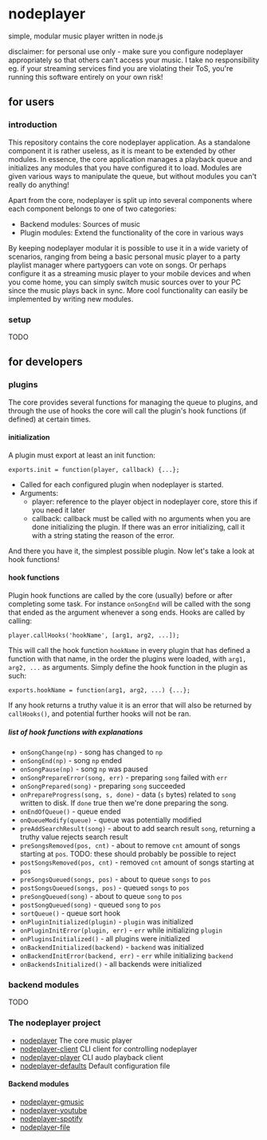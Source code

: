nodeplayer
==========

simple, modular music player written in node.js

disclaimer: for personal use only - make sure you configure nodeplayer
appropriately so that others can't access your music. I take no responsibility
eg. if your streaming services find you are violating their ToS, you're running
this software entirely on your own risk!

for users
---------

### introduction

This repository contains the core nodeplayer application. As a standalone
component it is rather useless, as it is meant to be extended by other modules.
In essence, the core application manages a playback queue and initializes any
modules that you have configured it to load. Modules are given various ways to
manipulate the queue, but without modules you can't really do anything!

Apart from the core, nodeplayer is split up into several components where each
component belongs to one of two categories:

* Backend modules: Sources of music
* Plugin modules: Extend the functionality of the core in various ways

By keeping nodeplayer modular it is possible to use it in a wide variety of
scenarios, ranging from being a basic personal music player to a party playlist
manager where partygoers can vote on songs. Or perhaps configure it as a
streaming music player to your mobile devices and when you come home, you can
simply switch music sources over to your PC since the music plays back in sync.
More cool functionality can easily be implemented by writing new modules.

### setup

TODO

for developers
--------------

### plugins

The core provides several functions for managing the queue to plugins, and
through the use of hooks the core will call the plugin's hook functions (if
defined) at certain times.

#### initialization

A plugin must export at least an init function:

    exports.init = function(player, callback) {...};

* Called for each configured plugin when nodeplayer is started.
* Arguments:
  * player: reference to the player object in nodeplayer core, store this if you
    need it later
  * callback: callback must be called with no arguments when you are done
    initializing the plugin. If there was an error initializing, call it with a
    string stating the reason of the error.

And there you have it, the simplest possible plugin. Now let's take a look at
hook functions!

#### hook functions

Plugin hook functions are called by the core (usually) before or after completing
some task. For instance `onSongEnd` will be called with the song that ended as
the argument whenever a song ends. Hooks are called by calling:

    player.callHooks('hookName', [arg1, arg2, ...]);

This will call the hook function `hookName` in every plugin that has defined a
function with that name, in the order the plugins were loaded, with `arg1,
arg2, ...` as arguments. Simply define the hook function in the plugin as such:

    exports.hookName = function(arg1, arg2, ...) {...};

If any hook returns a truthy value it is an error that will also be returned by
`callHooks()`, and potential further hooks will not be ran.

##### list of hook functions with explanations

* `onSongChange(np)` - song has changed to `np`
* `onSongEnd(np)` - song `np` ended
* `onSongPause(np)` - song `np` was paused
* `onSongPrepareError(song, err)` - preparing `song` failed with `err`
* `onSongPrepared(song)` - preparing `song` succeeded
* `onPrepareProgress(song, s, done)` - data (`s` bytes) related to `song` written to disk. If `done` true then we're done preparing the song.
* `onEndOfQueue()` - queue ended
* `onQueueModify(queue)` - queue was potentially modified
* `preAddSearchResult(song)` - about to add search result `song`, returning a truthy value rejects search result
* `preSongsRemoved(pos, cnt)` - about to remove `cnt` amount of songs starting at `pos`. TODO: these should probably be possible to reject
* `postSongsRemoved(pos, cnt)` - removed `cnt` amount of songs starting at `pos`
* `preSongsQueued(songs, pos)` - about to queue `songs` to `pos`
* `postSongsQueued(songs, pos)` - queued `songs` to `pos`
* `preSongQueued(song)` - about to queue `song` to `pos`
* `postSongQueued(song)` - queued `song` to `pos`
* `sortQueue()` - queue sort hook
* `onPluginInitialized(plugin)` - `plugin` was initialized
* `onPluginInitError(plugin, err)` - `err` while initializing `plugin`
* `onPluginsInitialized()` - all plugins were initialized
* `onBackendInitialized(backend)` - `backend` was initialized
* `onBackendInitError(backend, err)` - `err` while initializing `backend`
* `onBackendsInitialized()` - all backends were initialized

### backend modules

TODO

### The nodeplayer project
* [nodeplayer](https://github.com/FruitieX/nodeplayer) The core music player
* [nodeplayer-client](https://github.com/FruitieX/nodeplayer-client) CLI client for controlling nodeplayer
* [nodeplayer-player](https://github.com/FruitieX/nodeplayer-player) CLI audo playback client
* [nodeplayer-defaults](https://github.com/FruitieX/nodeplayer-defaults) Default configuration file

#### Backend modules
* [nodeplayer-gmusic](https://github.com/FruitieX/nodeplayer-gmusic)
* [nodeplayer-youtube](https://github.com/FruitieX/nodeplayer-youtube)
* [nodeplayer-spotify](https://github.com/FruitieX/nodeplayer-spotify)
* [nodeplayer-file](https://github.com/FruitieX/nodeplayer-file)
